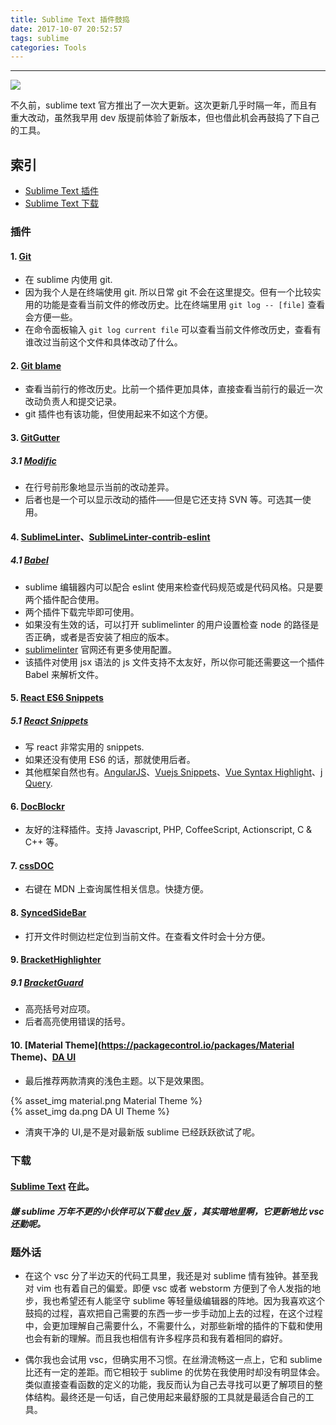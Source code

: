 ```yaml
---
title: Sublime Text 插件鼓捣
date: 2017-10-07 20:52:57
tags: sublime
categories: Tools
---
```


<hr>

![](/jo.github.io/2017/10/07/the-introduction-of-sublime-text-plugins/unphoto.jpg)

不久前，sublime text 官方推出了一次大更新。这次更新几乎时隔一年，而且有重大改动，虽然我早用 dev 版提前体验了新版本，但也借此机会再鼓捣了下自己的工具。

<!--more-->

## 索引

- [Sublime Text 插件](#插件)
- [Sublime Text 下载](#下载)

### 插件

#### 1. [Git](https://packagecontrol.io/packages/SublimeLinter)

* 在 sublime 内使用 git.
* 因为我个人是在终端使用 git. 所以日常 git 不会在这里提交。但有一个比较实用的功能是查看当前文件的修改历史。比在终端里用 `git log -- [file]` 查看会方便一些。
* 在命令面板输入 `git log current file` 可以查看当前文件修改历史，查看有谁改过当前这个文件和具体改动了什么。

#### 2. [Git blame](https://packagecontrol.io/packages/Git%20blame)

* 查看当前行的修改历史。比前一个插件更加具体，直接查看当前行的最近一次改动负责人和提交记录。
* git 插件也有该功能，但使用起来不如这个方便。

#### 3. [GitGutter](https://packagecontrol.io/packages/GitGutter)
##### 3.1 [Modific](https://packagecontrol.io/packages/Modific)

* 在行号前形象地显示当前的改动差异。
* 后者也是一个可以显示改动的插件——但是它还支持 SVN 等。可选其一使用。

#### 4. [SublimeLinter](https://packagecontrol.io/packages/SublimeLinter)、[SublimeLinter-contrib-eslint](https://packagecontrol.io/packages/SublimeLinter-contrib-eslint)
##### 4.1 [Babel](https://packagecontrol.io/packages/Babel)

* sublime 编辑器内可以配合 eslint 使用来检查代码规范或是代码风格。只是要两个插件配合使用。
* 两个插件下载完毕即可使用。
* 如果没有生效的话，可以打开 sublimelinter 的用户设置检查 node 的路径是否正确，或者是否安装了相应的版本。
* [sublimelinter](http://www.sublimelinter.com/en/latest/) 官网还有更多使用配置。
* 该插件对使用 jsx 语法的 js 文件支持不太友好，所以你可能还需要这一个插件 Babel 来解析文件。

#### 5. [React ES6 Snippets](https://packagecontrol.io/packages/React%20ES6%20Snippets)
##### 5.1 [React Snippets](https://packagecontrol.io/packages/ReactJS%20Snippets)

* 写 react 非常实用的 snippets.
* 如果还没有使用 ES6 的话，那就使用后者。
* 其他框架自然也有。[AngularJS](https://packagecontrol.io/packages/AngularJS)、[Vuejs Snippets](https://packagecontrol.io/packages/Vuejs%20Snippets)、[Vue Syntax Highlight](https://packagecontrol.io/packages/Vue%20Syntax%20Highlight)、[j​Query](https://packagecontrol.io/packages/jQuery).

#### 6. [DocBlockr](https://packagecontrol.io/packages/DocBlockr)

* 友好的注释插件。支持 Javascript, PHP, CoffeeScript, Actionscript, C & C++ 等。

#### 7. [cssDOC](https://packagecontrol.io/packages/cssDOC)

* 右键在 MDN 上查询属性相关信息。快捷方便。

#### 8. [SyncedSideBar](https://packagecontrol.io/packages/SyncedSideBar)

* 打开文件时侧边栏定位到当前文件。在查看文件时会十分方便。

#### 9. [BracketHighlighter](https://packagecontrol.io/packages/BracketHighlighter)
##### 9.1 [BracketGuard](https://packagecontrol.io/packages/BracketGuard)

* 高亮括号对应项。
* 后者高亮使用错误的括号。

#### 10. [Material Theme](https://packagecontrol.io/packages/Material Theme)、[DA UI](https://packagecontrol.io/packages/DA%20UI)

* 最后推荐两款清爽的浅色主题。以下是效果图。

{% asset_img material.png Material Theme %}
<br/>
{% asset_img da.png DA UI Theme %}

* 清爽干净的 UI,是不是对最新版 sublime 已经跃跃欲试了呢。

### 下载

#### [Sublime Text](https://www.sublimetext.com/3) 在此。
##### 嫌 sublime 万年不更的小伙伴可以下载 [dev 版](https://www.sublimetext.com/3dev) ，其实暗地里啊，它更新地比 vsc 还勤呢。

### 题外话

* 在这个 vsc 分了半边天的代码工具里，我还是对 sublime 情有独钟。甚至我对 vim 也有着自己的偏爱。即便 vsc 或者 webstorm 方便到了令人发指的地步，我也希望还有人能坚守 sublime 等轻量级编辑器的阵地。因为我喜欢这个鼓捣的过程，喜欢把自己需要的东西一步一步手动加上去的过程，在这个过程中，会更加理解自己需要什么，不需要什么，对那些新增的插件的下载和使用也会有新的理解。而且我也相信有许多程序员和我有着相同的癖好。

* 偶尔我也会试用 vsc，但确实用不习惯。在丝滑流畅这一点上，它和 sublime 比还有一定的差距。而它相较于 sublime 的优势在我使用时却没有明显体会。类似直接查看函数的定义的功能，我反而认为自己去寻找可以更了解项目的整体结构。最终还是一句话，自己使用起来最舒服的工具就是最适合自己的工具。
